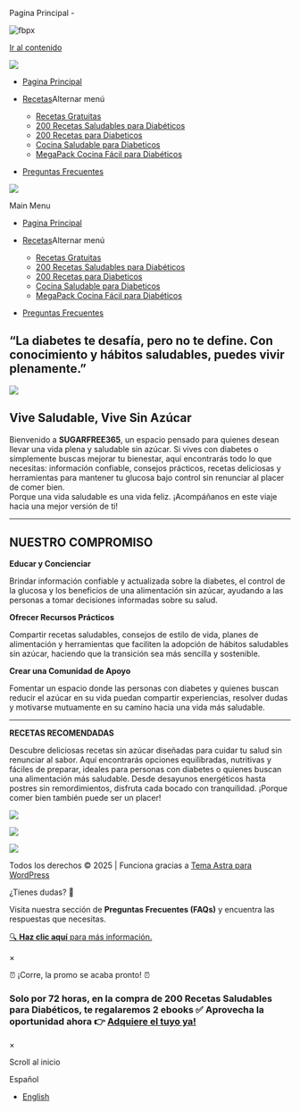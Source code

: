 Pagina Principal -




![fbpx](https://www.facebook.com/tr?id=1190953139373354&ev=PageView&noscript=1)

[Ir al contenido](#content "Ir al contenido")

[![](https://sugarfree365.shop/wp-content/uploads/2025/03/cropped-cropped-cropped-White-Green-Healthy-Food-Logo-1-1-242x137.png)](https://sugarfree365.shop/)

* [Pagina Principal](https://sugarfree365.shop/)
* [Recetas](#)Alternar menú

  + [Recetas Gratuitas](https://sugarfree365.shop/recetas-gratuitas/)
  + [200 Recetas Saludables para Diabéticos](https://sugarfree365.shop/200-recetas-saludables-para-diabeticos/)
  + [200 Recetas para Diabeticos](https://sugarfree365.shop/200-recetas-para-diabeticos/)
  + [Cocina Saludable para Diabeticos](https://sugarfree365.shop/cocina-saludable-para-diabeticos/)
  + [MegaPack Cocina Fácil para Diabéticos](https://sugarfree365.shop/megapack-cocina-facil-para-diabeticos/)
* [Preguntas Frecuentes](https://sugarfree365.shop/preguntas-frecuentes/)

[![](https://sugarfree365.shop/wp-content/uploads/2025/03/cropped-cropped-cropped-White-Green-Healthy-Food-Logo-1-1-242x137.png)](https://sugarfree365.shop/)

Main Menu

* [Pagina Principal](https://sugarfree365.shop/)
* [Recetas](#)Alternar menú

  + [Recetas Gratuitas](https://sugarfree365.shop/recetas-gratuitas/)
  + [200 Recetas Saludables para Diabéticos](https://sugarfree365.shop/200-recetas-saludables-para-diabeticos/)
  + [200 Recetas para Diabeticos](https://sugarfree365.shop/200-recetas-para-diabeticos/)
  + [Cocina Saludable para Diabeticos](https://sugarfree365.shop/cocina-saludable-para-diabeticos/)
  + [MegaPack Cocina Fácil para Diabéticos](https://sugarfree365.shop/megapack-cocina-facil-para-diabeticos/)
* [Preguntas Frecuentes](https://sugarfree365.shop/preguntas-frecuentes/)

“La diabetes te desafía, pero no te define. Con conocimiento y hábitos saludables, puedes vivir plenamente.”
------------------------------------------------------------------------------------------------------------

![](https://sugarfree365.shop/wp-content/uploads/2025/03/pexels-freestockpro-320007-2-1024x681.jpg)

****Vive Saludable, Vive Sin Azúcar****
---------------------------------------

Bienvenido a **SUGARFREE365**, un espacio pensado para quienes desean llevar una vida plena y saludable sin azúcar. Si vives con diabetes o simplemente buscas mejorar tu bienestar, aquí encontrarás todo lo que necesitas: información confiable, consejos prácticos, recetas deliciosas y herramientas para mantener tu glucosa bajo control sin renunciar al placer de comer bien.  
Porque una vida saludable es una vida feliz. ¡Acompáñanos en este viaje hacia una mejor versión de ti!

---

**NUESTRO COMPROMISO**
----------------------

**Educar y Concienciar**

Brindar información confiable y actualizada sobre la diabetes, el control de la glucosa y los beneficios de una alimentación sin azúcar, ayudando a las personas a tomar decisiones informadas sobre su salud.

**Ofrecer Recursos Prácticos**  
  
Compartir recetas saludables, consejos de estilo de vida, planes de alimentación y herramientas que faciliten la adopción de hábitos saludables sin azúcar, haciendo que la transición sea más sencilla y sostenible.

**Crear una Comunidad de Apoyo**  
  
Fomentar un espacio donde las personas con diabetes y quienes buscan reducir el azúcar en su vida puedan compartir experiencias, resolver dudas y motivarse mutuamente en su camino hacia una vida más saludable.

---

**RECETAS RECOMENDADAS**

Descubre deliciosas recetas sin azúcar diseñadas para cuidar tu salud sin renunciar al sabor. Aquí encontrarás opciones equilibradas, nutritivas y fáciles de preparar, ideales para personas con diabetes o quienes buscan una alimentación más saludable. Desde desayunos energéticos hasta postres sin remordimientos, disfruta cada bocado con tranquilidad. ¡Porque comer bien también puede ser un placer!

[![](https://sugarfree365.shop/wp-content/uploads/2025/03/Diseno-sin-titulo-8-768x1024.png)](https://sugarfree365.shop/200-recetas-saludables-para-diabeticos/)

[![](https://sugarfree365.shop/wp-content/uploads/2025/03/libro-200-recetas-editado-Photoroom-1-855x1024.png)](https://sugarfree365.shop/200-recetas-para-diabeticos/)

[![](https://sugarfree365.shop/wp-content/uploads/2025/03/6733d8f0c4f3f_WhatsApp_Image_2024-11-12_at_5.34.15_PM-removebg-preview.png)](https://sugarfree365.shop/cocina-saludable-para-diabeticos/)



Todos los derechos © 2025 | Funciona gracias a [Tema Astra para WordPress](https://wpastra.com)

¿Tienes dudas? 🤔

Visita nuestra sección de **Preguntas Frecuentes (FAQs)** y encuentra las respuestas que necesitas.

[🔍 **Haz clic aquí** para más información.](https://sugarfree365.shop/preguntas-frecuentes/)

×

⏰ ¡Corre, la promo se acaba pronto! ⏰

### 

### Solo por 72 horas, en la compra de 200 Recetas Saludables para Diabéticos, te regalaremos 2 ebooks ✅ Aprovecha la oportunidad ahora 👉 [Adquiere el tuyo ya!](https://go.hotmart.com/L98880505C?dp=1)

×

Scroll al inicio













Español

* [English](https://sugarfree365.shop/en/ "Language switcher : English")
 